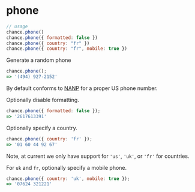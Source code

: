 # phone

```js
// usage
chance.phone()
chance.phone({ formatted: false })
chance.phone({ country: "fr" })
chance.phone({ country: "fr", mobile: true })
```

Generate a random phone

```js
chance.phone();
=> '(494) 927-2152'
```

By default conforms to [NANP](http://en.wikipedia.org/wiki/North_American_Numbering_Plan) for a proper US phone number.

Optionally disable formatting.

```js
chance.phone({ formatted: false });
=> '2617613391'
```

Optionally specify a country.

```js
chance.phone({ country: 'fr' });
=> '01 60 44 92 67'
```

Note, at current we only have support for `'us'`, `'uk'`, or `'fr'` for countries.

For `uk` and `fr`, optionally specify a mobile phone.

```js
chance.phone({ country: 'uk', mobile: true });
=> '07624 321221'
```
